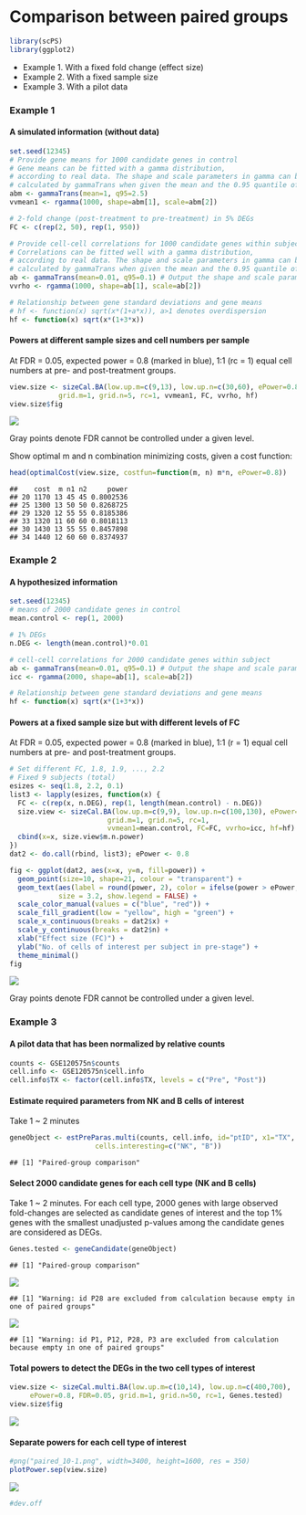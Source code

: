 Comparison between paired groups
================

``` r
library(scPS)
library(ggplot2)
```

- Example 1. With a fixed fold change (effect size)
- Example 2. With a fixed sample size
- Example 3. With a pilot data

### Example 1

#### A simulated information (without data)

``` r
set.seed(12345)
# Provide gene means for 1000 candidate genes in control
# Gene means can be fitted with a gamma distribution, 
# according to real data. The shape and scale parameters in gamma can be
# calculated by gammaTrans when given the mean and the 0.95 quantile of gene means.
abm <- gammaTrans(mean=1, q95=2.5)
vvmean1 <- rgamma(1000, shape=abm[1], scale=abm[2])

# 2-fold change (post-treatment to pre-treatment) in 5% DEGs
FC <- c(rep(2, 50), rep(1, 950))

# Provide cell-cell correlations for 1000 candidate genes within subject
# Correlations can be fitted well with a gamma distribution, 
# according to real data. The shape and scale parameters in gamma can be
# calculated by gammaTrans when given the mean and the 0.95 quantile of ICCs.
ab <- gammaTrans(mean=0.01, q95=0.1) # Output the shape and scale parameters.
vvrho <- rgamma(1000, shape=ab[1], scale=ab[2])

# Relationship between gene standard deviations and gene means
# hf <- function(x) sqrt(x*(1+a*x)), a>1 denotes overdispersion
hf <- function(x) sqrt(x*(1+3*x))
```

#### Powers at different sample sizes and cell numbers per sample

At FDR = 0.05, expected power = 0.8 (marked in blue), 1:1 (rc = 1) equal
cell numbers at pre- and post-treatment groups.

``` r
view.size <- sizeCal.BA(low.up.m=c(9,13), low.up.n=c(30,60), ePower=0.8, FDR=0.05,
            grid.m=1, grid.n=5, rc=1, vvmean1, FC, vvrho, hf)
view.size$fig
```

![](scPS_paired_files/figure-gfm/2-1.png)<!-- -->

Gray points denote FDR cannot be controlled under a given level.

Show optimal m and n combination minimizing costs, given a cost
function:

``` r
head(optimalCost(view.size, costfun=function(m, n) m*n, ePower=0.8))
```

    ##    cost  m n1 n2     power
    ## 20 1170 13 45 45 0.8002536
    ## 25 1300 13 50 50 0.8268725
    ## 29 1320 12 55 55 0.8185386
    ## 33 1320 11 60 60 0.8018113
    ## 30 1430 13 55 55 0.8457898
    ## 34 1440 12 60 60 0.8374937

### Example 2

#### A hypothesized information

``` r
set.seed(12345)
# means of 2000 candidate genes in control
mean.control <- rep(1, 2000)

# 1% DEGs
n.DEG <- length(mean.control)*0.01

# cell-cell correlations for 2000 candidate genes within subject
ab <- gammaTrans(mean=0.01, q95=0.1) # Output the shape and scale parameters.
icc <- rgamma(2000, shape=ab[1], scale=ab[2])

# Relationship between gene standard deviations and gene means
hf <- function(x) sqrt(x*(1+3*x))
```

#### Powers at a fixed sample size but with different levels of FC

At FDR = 0.05, expected power = 0.8 (marked in blue), 1:1 (r = 1) equal
cell numbers at pre- and post-treatment groups.

``` r
# Set different FC, 1.8, 1.9, ..., 2.2
# Fixed 9 subjects (total) 
esizes <- seq(1.8, 2.2, 0.1)
list3 <- lapply(esizes, function(x) {
  FC <- c(rep(x, n.DEG), rep(1, length(mean.control) - n.DEG))
  size.view <- sizeCal.BA(low.up.m=c(9,9), low.up.n=c(100,130), ePower=0.8, FDR=0.05,
                        grid.m=1, grid.n=5, rc=1,
                        vvmean1=mean.control, FC=FC, vvrho=icc, hf=hf)
  cbind(x=x, size.view$m.n.power)
})
dat2 <- do.call(rbind, list3); ePower <- 0.8
```

``` r
fig <- ggplot(dat2, aes(x=x, y=n, fill=power)) +
  geom_point(size=10, shape=21, colour = "transparent") +
  geom_text(aes(label = round(power, 2), color = ifelse(power > ePower, "blue", "red"), fontface=2),
            size = 3.2, show.legend = FALSE) +
  scale_color_manual(values = c("blue", "red")) +
  scale_fill_gradient(low = "yellow", high = "green") +
  scale_x_continuous(breaks = dat2$x) +
  scale_y_continuous(breaks = dat2$n) +
  xlab("Effect size (FC)") +
  ylab("No. of cells of interest per subject in pre-stage") +
  theme_minimal()
fig
```

![](scPS_paired_files/figure-gfm/5-1.png)<!-- -->

Gray points denote FDR cannot be controlled under a given level.

### Example 3

#### A pilot data that has been normalized by relative counts

``` r
counts <- GSE120575n$counts
cell.info <- GSE120575n$cell.info
cell.info$TX <- factor(cell.info$TX, levels = c("Pre", "Post"))
```

#### Estimate required parameters from NK and B cells of interest

Take 1 ~ 2 minutes

``` r
geneObject <- estPreParas.multi(counts, cell.info, id="ptID", x1="TX",
                     cells.interesting=c("NK", "B"))
```

    ## [1] "Paired-group comparison"

#### Select 2000 candidate genes for each cell type (NK and B cells)

Take 1 ~ 2 minutes. For each cell type, 2000 genes with large observed
fold-changes are selected as candidate genes of interest and the top 1%
genes with the smallest unadjusted p-values among the candidate genes
are considered as DEGs.

``` r
Genes.tested <- geneCandidate(geneObject)
```

    ## [1] "Paired-group comparison"

![](scPS_paired_files/figure-gfm/8-1.png)<!-- -->

    ## [1] "Warning: id P28 are excluded from calculation because empty in one of paired groups"

![](scPS_paired_files/figure-gfm/8-2.png)<!-- -->

    ## [1] "Warning: id P1, P12, P28, P3 are excluded from calculation because empty in one of paired groups"

#### Total powers to detect the DEGs in the two cell types of interest

``` r
view.size <- sizeCal.multi.BA(low.up.m=c(10,14), low.up.n=c(400,700),
     ePower=0.8, FDR=0.05, grid.m=1, grid.n=50, rc=1, Genes.tested)
view.size$fig
```

![](scPS_paired_files/figure-gfm/9-1.png)<!-- -->

#### Separate powers for each cell type of interest

``` r
#png("paired_10-1.png", width=3400, height=1600, res = 350)
plotPower.sep(view.size)
```

![](scPS_paired_files/figure-gfm/paired_10-1.png)<!-- -->

``` r
#dev.off
```
